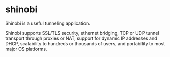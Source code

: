 # shinobi

Shinobi is a useful tunneling application.

Shinobi supports SSL/TLS security, ethernet bridging, TCP or UDP tunnel
transport through proxies or NAT, support for dynamic IP addresses and
DHCP, scalability to hundreds or thousands of users, and portability to
most major OS platforms.
